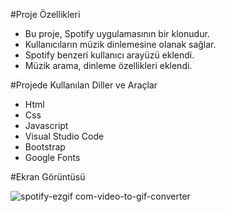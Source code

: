 #Proje Özellikleri
- Bu proje, Spotify uygulamasının bir klonudur.
- Kullanıcıların müzik dinlemesine olanak sağlar.
- Spotify benzeri kullanıcı arayüzü eklendi.
- Müzik arama, dinleme özellikleri eklendi.

#Projede Kullanılan Diller ve Araçlar
- Html
- Css
- Javascript
- Visual Studio Code
- Bootstrap
- Google Fonts

#Ekran Görüntüsü

![spotify-ezgif com-video-to-gif-converter](https://github.com/user-attachments/assets/dba1852a-2caa-4507-9cb1-175f9e4807ad)
